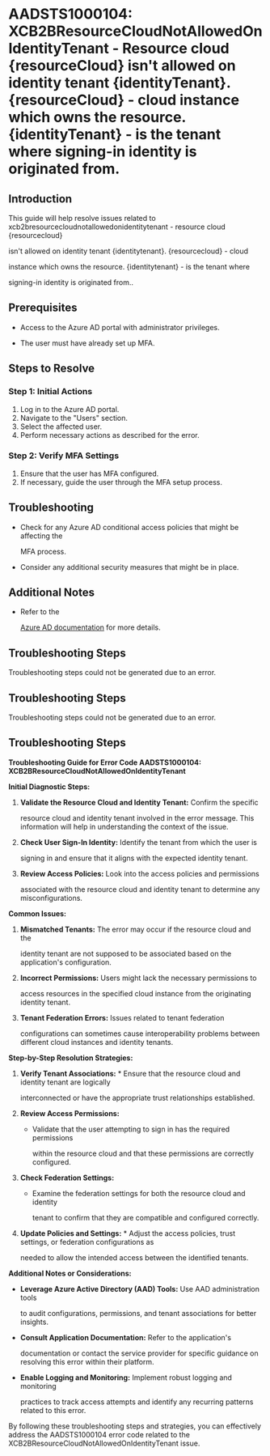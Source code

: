 
# AADSTS1000104: XCB2BResourceCloudNotAllowedOnIdentityTenant - Resource cloud {resourceCloud} isn't allowed on identity tenant {identityTenant}. {resourceCloud} - cloud instance which owns the resource. {identityTenant} - is the tenant where signing-in identity is originated from.


## Introduction

This guide will help resolve issues related to
xcb2bresourcecloudnotallowedonidentitytenant - resource cloud {resourcecloud}

isn't allowed on identity tenant {identitytenant}. {resourcecloud} - cloud

instance which owns the resource. {identitytenant} - is the tenant where

signing-in identity is originated from..


## Prerequisites


* Access to the Azure AD portal with administrator privileges.

* The user must have already set up MFA.


## Steps to Resolve


### Step 1: Initial Actions

1. Log in to the Azure AD portal.
2. Navigate to the "Users" section.
3. Select the affected user.
4. Perform necessary actions as described for the error.


### Step 2: Verify MFA Settings

1. Ensure that the user has MFA configured.
2. If necessary, guide the user through the MFA setup process.


## Troubleshooting


* Check for any Azure AD conditional access policies that might be affecting the

  MFA process.

* Consider any additional security measures that might be in place.


## Additional Notes


* Refer to the

  [Azure AD 
documentation](https://learn.microsoft.com/en-us/azure/active-directory/)
  for more details.


## Troubleshooting Steps

Troubleshooting steps could not be generated due to an error.


## Troubleshooting Steps

Troubleshooting steps could not be generated due to an error.


## Troubleshooting Steps

**Troubleshooting Guide for Error Code AADSTS1000104:
XCB2BResourceCloudNotAllowedOnIdentityTenant**

**Initial Diagnostic Steps:** 

1. **Validate the Resource Cloud and Identity Tenant:** Confirm the specific

   resource cloud and identity tenant involved in the error message. This
   information will help in understanding the context of the issue.

2. **Check User Sign-In Identity:** Identify the tenant from which the user is

   signing in and ensure that it aligns with the expected identity tenant.

3. **Review Access Policies:** Look into the access policies and permissions

   associated with the resource cloud and identity tenant to determine any
   misconfigurations.

**Common Issues:** 

1. **Mismatched Tenants:** The error may occur if the resource cloud and the

   identity tenant are not supposed to be associated based on the application's
   configuration.

2. **Incorrect Permissions:** Users might lack the necessary permissions to

   access resources in the specified cloud instance from the originating
   identity tenant.

3. **Tenant Federation Errors:** Issues related to tenant federation

   configurations can sometimes cause interoperability problems between
   different cloud instances and identity tenants.

**Step-by-Step Resolution Strategies:** 

1. **Verify Tenant Associations:**    * Ensure that the resource cloud and 
identity tenant are logically

     interconnected or have the appropriate trust relationships established.

2. **Review Access Permissions:** 

   * Validate that the user attempting to sign in has the required permissions

     within the resource cloud and that these permissions are correctly
     configured.

3. **Check Federation Settings:** 

   * Examine the federation settings for both the resource cloud and identity

     tenant to confirm that they are compatible and configured correctly.

4. **Update Policies and Settings:**    * Adjust the access policies, trust 
settings, or federation configurations as

     needed to allow the intended access between the identified tenants.

**Additional Notes or Considerations:**


* **Leverage Azure Active Directory (AAD) Tools:** Use AAD administration tools

  to audit configurations, permissions, and tenant associations for better
  insights.


* **Consult Application Documentation:** Refer to the application's

  documentation or contact the service provider for specific guidance on
  resolving this error within their platform.


* **Enable Logging and Monitoring:** Implement robust logging and monitoring

  practices to track access attempts and identify any recurring patterns related
  to this error.

By following these troubleshooting steps and strategies, you can effectively
address the AADSTS1000104 error code related to the
XCB2BResourceCloudNotAllowedOnIdentityTenant issue.